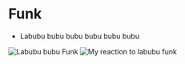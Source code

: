 # Funk
 - Labubu bubu bubu bubu bubu bubu

![Labubu bubu Funk](https://i.scdn.co/image/ab67616d0000b2737ce8929f8bdbb2b01b9518ad "Funk")
![My reaction to labubu funk](https://media.tenor.com/Q3b1YTov9MUAAAAe/monsters-vs-aliens-bob.png)
